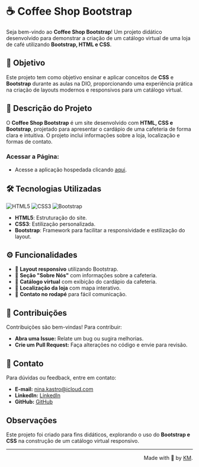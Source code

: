 # ☕ Coffee Shop Bootstrap

Seja bem-vindo ao **Coffee Shop Bootstrap**! Um projeto didático desenvolvido para demonstrar a criação de um catálogo virtual de uma loja de café utilizando **Bootstrap, HTML e CSS**.

## 🎯 Objetivo

Este projeto tem como objetivo ensinar e aplicar conceitos de **CSS** e **Bootstrap** durante as aulas na DIO, proporcionando uma experiência prática na criação de layouts modernos e responsivos para um catálogo virtual.

## 📖 Descrição do Projeto 

O **Coffee Shop Bootstrap** é um site desenvolvido com **HTML, CSS e Bootstrap**, projetado para apresentar o cardápio de uma cafeteria de forma clara e intuitiva. O projeto inclui informações sobre a loja, localização e formas de contato.

### **Acessar a Página**:
- Acesse a aplicação hospedada clicando [aqui](https://coffee-bootstrap.vercel.app/).

## 🛠️ Tecnologias Utilizadas 

![HTML5](https://img.shields.io/badge/html5-%23E34F26.svg?style=for-the-badge&logo=html5&logoColor=white)
![CSS3](https://img.shields.io/badge/css3-%231572B6.svg?style=for-the-badge&logo=css3&logoColor=white)
![Bootstrap](https://img.shields.io/badge/bootstrap-%23563D7C.svg?style=for-the-badge&logo=bootstrap&logoColor=white)

- **HTML5**: Estruturação do site.
- **CSS3**: Estilização personalizada.
- **Bootstrap**: Framework para facilitar a responsividade e estilização do layout.

## ⚙️ Funcionalidades 

- 📌 **Layout responsivo** utilizando Bootstrap.
- 🏢 **Seção "Sobre Nós"** com informações sobre a cafeteria.
- 📖 **Catálogo virtual** com exibição do cardápio da cafeteria.
- 📍 **Localização da loja** com mapa interativo.
- 📱 **Contato no rodapé** para fácil comunicação.


## 🤝 Contribuições

Contribuições são bem-vindas! Para contribuir:

- **Abra uma Issue:** Relate um bug ou sugira melhorias.
- **Crie um Pull Request:** Faça alterações no código e envie para revisão.

## 📧 Contato

Para dúvidas ou feedback, entre em contato:

- **E-mail:** [nina.kastro@icloud.com](mailto:nina.kastro@icloud.com)
- **LinkedIn:** [LinkedIn](https://www.linkedin.com/in/karinacmartins/)
- **GitHub:** [GitHub](https://github.com/karinacmartins)

## Observações

Este projeto foi criado para fins didáticos, explorando o uso do **Bootstrap e CSS** na construção de um catálogo virtual responsivo.

---

<div align="right">Made with 💜 by <a href="https://github.com/karinacmartins">KM</a>.</div>
